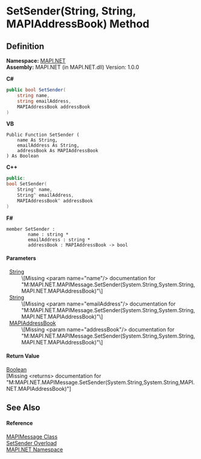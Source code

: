 # SetSender(String, String, MAPIAddressBook) Method




## Definition
**Namespace:** <a href="5bef4637-66f8-16d4-e5f4-4d0da57a1538.md">MAPI.NET</a>  
**Assembly:** MAPI.NET (in MAPI.NET.dll) Version: 1.0.0

**C#**
``` C#
public bool SetSender(
	string name,
	string emailAddress,
	MAPIAddressBook addressBook
)
```
**VB**
``` VB
Public Function SetSender ( 
	name As String,
	emailAddress As String,
	addressBook As MAPIAddressBook
) As Boolean
```
**C++**
``` C++
public:
bool SetSender(
	String^ name, 
	String^ emailAddress, 
	MAPIAddressBook^ addressBook
)
```
**F#**
``` F#
member SetSender : 
        name : string * 
        emailAddress : string * 
        addressBook : MAPIAddressBook -> bool 
```



#### Parameters
<dl><dt>  <a href="https://learn.microsoft.com/dotnet/api/system.string" target="_blank" rel="noopener noreferrer">String</a></dt><dd>\[Missing &lt;param name="name"/&gt; documentation for "M:MAPI.NET.MAPIMessage.SetSender(System.String,System.String,MAPI.NET.MAPIAddressBook)"\]</dd><dt>  <a href="https://learn.microsoft.com/dotnet/api/system.string" target="_blank" rel="noopener noreferrer">String</a></dt><dd>\[Missing &lt;param name="emailAddress"/&gt; documentation for "M:MAPI.NET.MAPIMessage.SetSender(System.String,System.String,MAPI.NET.MAPIAddressBook)"\]</dd><dt>  <a href="039f2a40-3232-755a-8642-c2f615c80c69.md">MAPIAddressBook</a></dt><dd>\[Missing &lt;param name="addressBook"/&gt; documentation for "M:MAPI.NET.MAPIMessage.SetSender(System.String,System.String,MAPI.NET.MAPIAddressBook)"\]</dd></dl>

#### Return Value
<a href="https://learn.microsoft.com/dotnet/api/system.boolean" target="_blank" rel="noopener noreferrer">Boolean</a>  
\[Missing &lt;returns&gt; documentation for "M:MAPI.NET.MAPIMessage.SetSender(System.String,System.String,MAPI.NET.MAPIAddressBook)"\]

## See Also


#### Reference
<a href="29b8d96c-1ec2-828d-35a5-fae12d8802c8.md">MAPIMessage Class</a>  
<a href="6752275e-0b8a-eca9-9218-77ff157315e1.md">SetSender Overload</a>  
<a href="5bef4637-66f8-16d4-e5f4-4d0da57a1538.md">MAPI.NET Namespace</a>  
